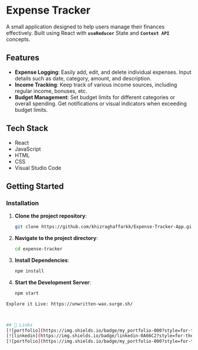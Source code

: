 # Expense Tracker

A small application designed to help users manage their finances effectively. Built using React with **`useReducer`** State and **`Context API`** concepts.

## Features

- **Expense Logging**: Easily add, edit, and delete individual expenses. Input details such as date, category, amount, and description.
- **Income Tracking**: Keep track of various income sources, including regular income, bonuses, etc.
- **Budget Management**: Set budget limits for different categories or overall spending. Get notifications or visual indicators when exceeding budget limits.

## Tech Stack

- React
- JavaScript
- HTML
- CSS
- Visual Studio Code

## Getting Started

### Installation

1. **Clone the project repository**:
   ```bash
   git clone https://github.com/khizraghaffarkk/Expense-Tracker-App.git
2. **Navigate to the project directory**:
   ```bash
   cd expense-tracker
3. **Install Dependencies**:
   ```bash
   npm install
4. **Start the Development Server**:
   ```bash
   npm start

```bash
Explore it Live: https://unwritten-wax.surge.sh/



## 🔗 Links
[![portfolio](https://img.shields.io/badge/my_portfolio-000?style=for-the-badge&logo=ko-fi&logoColor=white)](https://khizra_ghaffar_portfolio.surge.sh/)
[![linkedin](https://img.shields.io/badge/linkedin-0A66C2?style=for-the-badge&logo=linkedin&logoColor=white)](https://www.linkedin.com/in/khizra-ghaffar-253512221/)
[![portfolio](https://img.shields.io/badge/my_portfolio-000?style=for-the-badge&logo=twitter&logoColor=white)](https://khizra_ghaffar_portfolio.surge.sh/)


